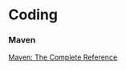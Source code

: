 # Coding

### Maven
[Maven: The Complete Reference](https://books.sonatype.com/mvnref-book/reference/index.html)  